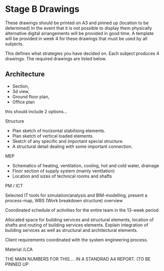 # Stage B Drawings

These drawings should be printed on A3 and pinned up (location to be determined) In the event that it is not possible to display them physically alternative digital arrangements will be provided in good time. A template will be provided in week 4 for these drawings that must be used by all subjects. 

This defines what strategies you have decided on. Each subject produces 4 drawings. The required drawings are listed below. 

## Architecture 
* Section,  
* 3d view,  
* Ground floor plan,  
* Office plan


this should include 2 options...

Structure 

* Plan sketch of horizontal stabilising elements. 
* Plan sketch of vertical loaded elements. 
* Sketch of any specific and important special structure. 
* A structural detail dealing with some important connection. 

MEP 
* Schematics of heating, ventilation, cooling, hot and cold water, drainage 
* Floor section of supply system (mainly ventilation) 
* Location and sizes of technical rooms and shafts 
<!-- This is commented out. 
Geo 

* Soil profile,  
* Footprint, showing also the layout of structural components at foundation level 
* Section N-S, including interactions with structure 
* Section E-W 

Fire 
* Placement of the building showing the access of the fire brigade 
* Describe your evacuation strategy showing the building 
* What part of your building is performance based? What will follow the prescriptive codes? 
-->
PM / ICT 

Selected IT tools for simulation/analysis and BIM-modelling, present a process-map, WBS (Work breakdown structure) overview 

Coordinated schedule of activities for the entire team in the 13-week period 

Allocated space for building services and structural elements, location of shafts and routing of building services elements. Explain integration of building services as well as structural and architectural elements. 

Client requirements coordinated with the system engineering process. 

Material /LCA 

THE MAIN NUMBERS FOR THIS…. IN A STANDRAD A4 REPORT. (TO BE PINNED UP 


